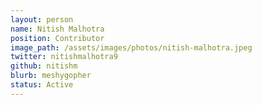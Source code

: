 ```yaml
---
layout: person
name: Nitish Malhotra
position: Contributor
image_path: /assets/images/photos/nitish-malhotra.jpeg
twitter: nitishmalhotra9
github: nitishm
blurb: meshygopher
status: Active
---
```

